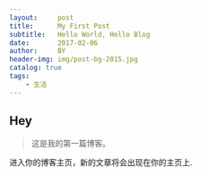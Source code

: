 ```yaml
---
layout:     post   				    
title:      My First Post 				
subtitle:   Hello World, Hello Blog 
date:       2017-02-06 				
author:     BY 					
header-img: img/post-bg-2015.jpg 
catalog: true 						
tags:							
    - 生活
---
```


## Hey
>这是我的第一篇博客。

进入你的博客主页，新的文章将会出现在你的主页上.
